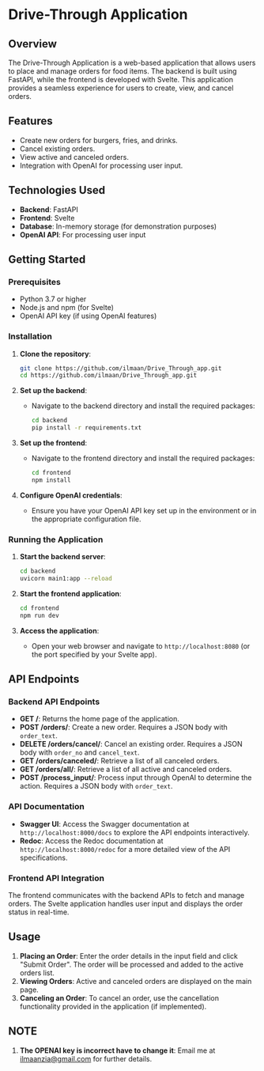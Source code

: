 # Drive-Through Application

## Overview
The Drive-Through Application is a web-based application that allows users to place and manage orders for food items. The backend is built using FastAPI, while the frontend is developed with Svelte. This application provides a seamless experience for users to create, view, and cancel orders.

## Features
- Create new orders for burgers, fries, and drinks.
- Cancel existing orders.
- View active and canceled orders.
- Integration with OpenAI for processing user input.

## Technologies Used
- **Backend**: FastAPI
- **Frontend**: Svelte
- **Database**: In-memory storage (for demonstration purposes)
- **OpenAI API**: For processing user input

## Getting Started

### Prerequisites
- Python 3.7 or higher
- Node.js and npm (for Svelte)
- OpenAI API key (if using OpenAI features)

### Installation

1. **Clone the repository**:
   ```bash
   git clone https://github.com/ilmaan/Drive_Through_app.git
   cd https://github.com/ilmaan/Drive_Through_app.git
   ```

2. **Set up the backend**:
   - Navigate to the backend directory and install the required packages:
     ```bash
     cd backend
     pip install -r requirements.txt
     ```

3. **Set up the frontend**:
   - Navigate to the frontend directory and install the required packages:
     ```bash
     cd frontend
     npm install
     ```

4. **Configure OpenAI credentials**:
   - Ensure you have your OpenAI API key set up in the environment or in the appropriate configuration file.

### Running the Application

1. **Start the backend server**:
   ```bash
   cd backend
   uvicorn main1:app --reload
   ```

2. **Start the frontend application**:
   ```bash
   cd frontend
   npm run dev
   ```

3. **Access the application**:
   - Open your web browser and navigate to `http://localhost:8080` (or the port specified by your Svelte app).

## API Endpoints

### Backend API Endpoints

- **GET /**: Returns the home page of the application.
- **POST /orders/**: Create a new order. Requires a JSON body with `order_text`.
- **DELETE /orders/cancel/**: Cancel an existing order. Requires a JSON body with `order_no` and `cancel_text`.
- **GET /orders/canceled/**: Retrieve a list of all canceled orders.
- **GET /orders/all/**: Retrieve a list of all active and canceled orders.
- **POST /process_input/**: Process input through OpenAI to determine the action. Requires a JSON body with `order_text`.

### API Documentation
- **Swagger UI**: Access the Swagger documentation at `http://localhost:8000/docs` to explore the API endpoints interactively.
- **Redoc**: Access the Redoc documentation at `http://localhost:8000/redoc` for a more detailed view of the API specifications.

### Frontend API Integration
The frontend communicates with the backend APIs to fetch and manage orders. The Svelte application handles user input and displays the order status in real-time.

## Usage
1. **Placing an Order**: Enter the order details in the input field and click "Submit Order". The order will be processed and added to the active orders list.
2. **Viewing Orders**: Active and canceled orders are displayed on the main page.
3. **Canceling an Order**: To cancel an order, use the cancellation functionality provided in the application (if implemented).

## NOTE
1. **The OPENAI key is incorrect have to change it**: Email me at ilmaanzia@gmail.com for further details.

